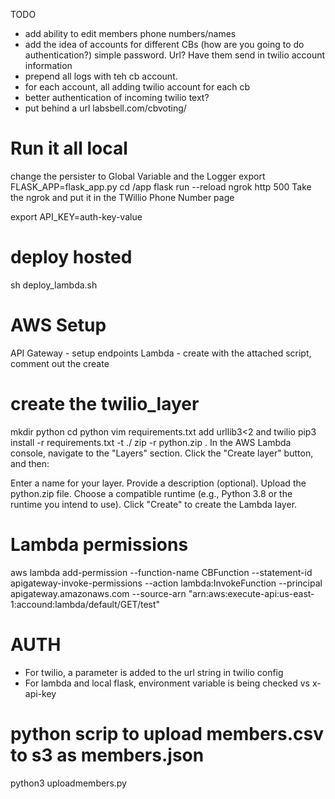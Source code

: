 TODO
* add ability to edit members phone numbers/names
* add the idea of accounts for different CBs (how are you going to do authentication?) simple password. Url? Have them send in twilio account information
* prepend all logs with teh cb account. 
* for each account, all adding twilio account for each cb
* better authentication of incoming twilio text? 
* put behind a url labsbell.com/cbvoting/ 


# Run it all local

change the persister to Global Variable and the Logger
export FLASK_APP=flask_app.py
cd /app
flask run --reload
ngrok http 500
Take the ngrok and put it in the TWillio Phone Number page

export API_KEY=auth-key-value


# deploy hosted
sh deploy_lambda.sh 


# AWS Setup

API Gateway - setup endpoints
Lambda - create with the attached script, comment out the create


# create the twilio_layer
mkdir python
cd python
vim requirements.txt add urllib3<2 and twilio
pip3 install -r requirements.txt -t ./
zip -r python.zip .
In the AWS Lambda console, navigate to the "Layers" section. Click the "Create layer" button, and then:

Enter a name for your layer.
Provide a description (optional).
Upload the python.zip file.
Choose a compatible runtime (e.g., Python 3.8 or the runtime you intend to use).
Click "Create" to create the Lambda layer.

# Lambda permissions
aws lambda add-permission --function-name CBFunction --statement-id apigateway-invoke-permissions --action lambda:InvokeFunction --principal apigateway.amazonaws.com --source-arn "arn:aws:execute-api:us-east-1:accound:lambda/default/GET/test"

# AUTH
* For twilio, a parameter is added to the url string in twilio config
* For lambda and local flask, environment variable is being checked vs x-api-key

# python scrip to upload members.csv to s3 as members.json
python3 uploadmembers.py